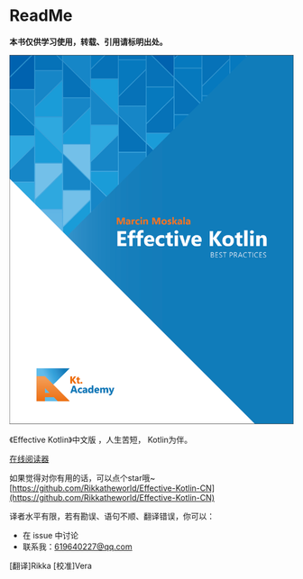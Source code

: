 # ReadMe

**本书仅供学习使用，转载、引用请标明出处。**

****![](<.gitbook/assets/image (12) (1).png>)****

《Effective Kotlin》中文版 ，人生苦短， Kotlin为伴。

[在线阅读器](https://rikka-2.gitbook.io/effective\_kotlin\_zhcn/)



如果觉得对你有用的话，可以点个star哦\~   [https://github.com/Rikkatheworld/Effective-Kotlin-CN](https://github.com/Rikkatheworld/Effective-Kotlin-CN)

译者水平有限，若有勘误、语句不顺、翻译错误，你可以：

* 在 issue 中讨论
* 联系我：619640227@qq.com

\[翻译]Rikka \[校准]Vera
